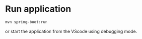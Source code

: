 # Run application
```bash
mvn spring-boot:run
```

or  start the application from the VScode using debugging mode.